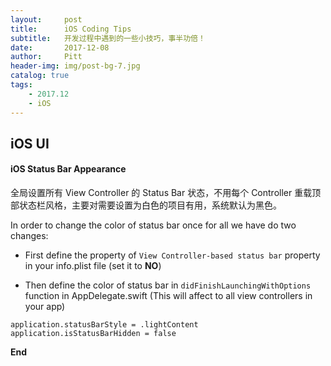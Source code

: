 ```yaml
---
layout:     post
title:      iOS Coding Tips
subtitle:   开发过程中遇到的一些小技巧，事半功倍！
date:       2017-12-08
author:     Pitt
header-img: img/post-bg-7.jpg
catalog: true
tags:
    - 2017.12
    - iOS
---
```



## iOS UI

#### iOS Status Bar Appearance

全局设置所有 View Controller 的 Status Bar 状态，不用每个 Controller 重载顶部状态栏风格，主要对需要设置为白色的项目有用，系统默认为黑色。

In order to change the color of status bar once for all we have do two changes:

* First define the property of `View Controller-based status bar` property in your info.plist file (set it to **NO**)

* Then define the color of status bar in `didFinishLaunchingWithOptions` function in AppDelegate.swift (This will affect to all view controllers in your app)

```
application.statusBarStyle = .lightContent
application.isStatusBarHidden = false
```


**End**
